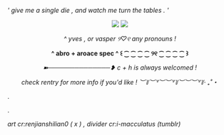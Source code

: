 <i>' give me a single die , and watch me turn the tables . '</i>
<p align="center"> <img src="https://i.imgur.com/w8s1Ay6.jpeg">
<img src="https://64.media.tumblr.com/2a3da1602f918c2d579e590ca9188264/a9c1c1861b86c1fe-28/s2048x3072/d07a8439d22db2370824ebeabde4464cafc4af24.pnj">
 <div class="col-md-6 p-1 text-muted my-auto order-2 order-md-1">
    
  <div class="row no-gutters">
<p></p>
<p align="center"> <i> ^ yves , or vasper  ୨♡୧  any pronouns !</i>
  <p></p>
<p align="center"> <b> ^ abro + aroace spec ^ ꒰ ⁐ ⁐ ⁐ ⁐ ୨୧ ⁐ ⁐ ⁐ ⁐ ꒱ </b>
<p></p>  
<p align="center"> <i> ➽──────────────❥  c + h is always welcomed !</i>
<p></p>
<p align="center"> <i>check rentry for more info if you'd like ! ︶꒦︶꒷︶︶꒷꒦︶︶︶꒷꒦‧ ₊˚・</i>
<p> </p>
   <p>. </p>
   <p>. </p>
<i>art cr:renjianshilian0 ( x ) , divider cr:i-macculatus (tumblr)</i>
